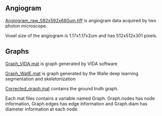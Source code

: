 ## Angiogram

[Angiogram_raw_592x592x680um.tiff](https://drive.google.com/a/bu.edu/file/d/19YlkwUsznKmDhP3crFKdTfMbRTRDFDgl/view?usp=sharing) is angiogram data acquired by two photon microscope.

Voxel size of the angiogram is 1.17x1.17x2um and has 512x512x301 pixels.

## Graphs

[Graph_VIDA.mat](https://drive.google.com/a/bu.edu/file/d/1AyzZgrb6UAU6P3_k2mZsxQfMwQLn6QJO/view?usp=sharing) is graph generated by VIDA software

[Graph_WallE.mat](https://drive.google.com/a/bu.edu/file/d/1IDlqYoR1So0_BMXFkW2vuM9sINDl5IyE/view?usp=sharing) is graph generated by the Walle deep learning segmentation and skeletonization

[Corrected_graph.mat](https://drive.google.com/a/bu.edu/file/d/1lyutLOVuysJypc2iGMLW61FUON3Xr6Um/view?usp=sharing) contains 
the ground truth graph.

Each mat files contains a variable named Graph. Graph.nodes has node information, Graph.edges has edge information and Graph.diam has diameter information at each node.
